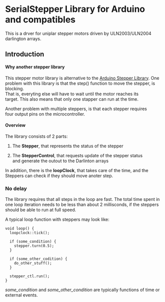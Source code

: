 # SerialStepper Library for Arduino and compatibles #

This is a drver for uniplar stepper motors driven by ULN2003/ULN2004
darlington arrays.

## Introduction ##

#### Why another stepper library ####

This stepper motor library is alternative to the
[Arduino Stepper Library](https://www.arduino.cc/en/Reference/Stepper).
One problem with this library is that the step() function to
move the stepper, is blocking.  
That is, everyting else will have to wait until the motor reaches its  
target. This also means that only one stapper can run at the time.

Another problem with multiple steppers, is that each stepper requires   
four output pins on the microcontroller.

#### Overview ####

The library consists of 2 parts:

  1. The **Stepper**, that represents the status of the stepper

  2. The **StepperControl**, that requests update of the stepper status   
     and generate the outout to the Darlinton arrays

In addition, there is the **loopClock**, that takes care of the time,
and the Steppers can check if they should move anoter step.

### No delay ###

The library requires that all steps in the loop are fast.
The total time spent in one loop iteration needs to be less than
about 2 millisconds, if the steppers should be able to run at full speed.

A typical loop function with steppers may look like:

    void loop() {
      loopclock::tick();
      
      if (some_condition) {
        stepper.turn(0.5);
      }

      if (some_other_codition) {
        do_other_stuff();
      }

      stepper_ctl.run();
    }

*some_condition* and *some_other_condition* are typically functions of
time or external events.
